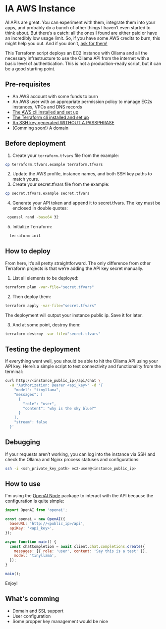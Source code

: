 # IA AWS Instance

AI APIs are great. You can experiment with them, integrate them into your apps, and probably do a bunch of other things I haven’t even started to think about. But there’s a catch: all the ones I found are either paid or have an incredibly low usage limit. So, if you have some AWS credits to burn, this might help you out. And if you don’t, [ask for them!](https://pages.awscloud.com/GLOBAL_NCA_LN_ARRC-program-A300-2023.html)  

This Terraform script deploys an EC2 instance with Ollama and all the necessary infrastructure to use the Ollama API from the internet with a basic level of authentication. This is not a production-ready script, but it can be a good starting point.  

## Pre-requisites
- An AWS account with some funds to burn
- An AWS user with an appropriate permission policy to manage EC2s instances, VPCs and DNS records
- [The AWS cli installed and set up](https://docs.aws.amazon.com/cli/latest/userguide/getting-started-install.html)
- [The Terraform cli installed and set up](https://developer.hashicorp.com/terraform/tutorials/aws-get-started/install-cli)
- [An SSH key generated WITHOUT A PASSPHRASE](https://docs.github.com/en/authentication/connecting-to-github-with-ssh/generating-a-new-ssh-key-and-adding-it-to-the-ssh-agent)
- (Comming soon!) A domain

## Before deployment
1. Create your `terraform.tfvars` file from the example:
  ```bash
  cp terraform.tfvars.example terraform.tfvars
  ```
2. Update the AWS profile, instance names, and both SSH key paths to match yours.
3. Create your secret.tfvars file from the example:
  ```bash
  cp secret.tfvars.example secret.tfvars
  ```
4. Generate your API token and append it to secret.tfvars. The key must be enclosed in double quotes:
  ```bash
   openssl rand -base64 32
  ```
5. Initialize Terraform:
  ```bash
    terraform init
  ```

## How to deploy
From here, it’s all pretty straightforward. The only difference from other Terraform projects is that we’re adding the API key secret manually.

1. List all elements to be deployed:
  ```bash
  terraform plan -var-file="secret.tfvars"
  ```
2. Then deploy them:
  ```bash
  terraform apply -var-file="secret.tfvars"
  ```
The deployment will output your instance public ip. Save it for later.

3. And at some point, destroy them:
  ```bash
  terraform destroy -var-file="secret.tfvars"
  ```

## Testing the deployment
If everything went well, you should be able to hit the Ollama API using your API key. Here’s a simple script to test connectivity and functionality from the terminal:
  ```bash
  curl http://<instance_public_ip>/api/chat \
    -H "Authorization: Bearer <api_key>" -d '{
      "model": "tinyllama",
      "messages": [
        {
          "role": "user",
          "content": "why is the sky blue?"
        }
      ],
      "stream": false
    }'
  ```

## Debugging
If your requests aren’t working, you can log into the instance via SSH and check the Ollama and Nginx process statuses and configurations:
  ```bash
  ssh -i <ssh_private_key_path> ec2-user@<instance_public_ip>
  ```

## How to use
I'm using the [OpenAI Node](https://github.com/openai/openai-node) package to interact with the API because the configuration is quite simple:

```js
import OpenAI from 'openai';

const openai = new OpenAI({
  baseURL: 'http://<public_ip>/api',
  apiKey: '<api_key>',
});

async function main() {
  const chatCompletion = await client.chat.completions.create({
    messages: [{ role: 'user', content: 'Say this is a test' }],
    model: 'tinyllama',
  });
}

main();
```

Enjoy!

## What's comming
- Domain and SSL support
- User configuration
- Some propper key management would be nice
